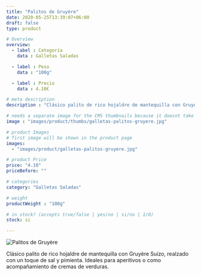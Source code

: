 ```yaml
---
title: "Palitos de Gruyère"
date: 2020-05-25T13:39:07+06:00
draft: false
type: product

# Overview
overview:
  - label : Categoría
    data : Galletas Saladas

  - label : Peso
    data : "100g"

  - label : Precio
    data : 4.10€

# meta description
description : "Clásico palito de rico hojaldre de mantequilla con Gruyère Suizo, realzado con un toque de sal y pimienta. Ideales para aperitivos o como acompañamiento de cremas de verduras."

# needs a separate image for the CMS thumbnails because it doesnt take arrays (slideshow images)
image : "images/product/thumbs/galletas-palitos-gruyere.jpg"

# product Images
# first image will be shown in the product page
images:
  - "images/product/galletas-palitos-gruyere.jpg"

# product Price
price: "4.10"
priceBefore: ""

# categories
category: "Galletas Saladas"

# weight
productWeight : "100g"

# in stock? (accepts true/false | yes/no | si/no | 1/0)
stock: si

---
```

![Palitos de Gruyère](/images/product/galletas-palitos-gruyere.jpg "Palitos de Gruyère")

Clásico palito de rico hojaldre de mantequilla con Gruyère Suizo, realzado con un toque de sal y pimienta. Ideales para aperitivos o como acompañamiento de cremas de verduras.
